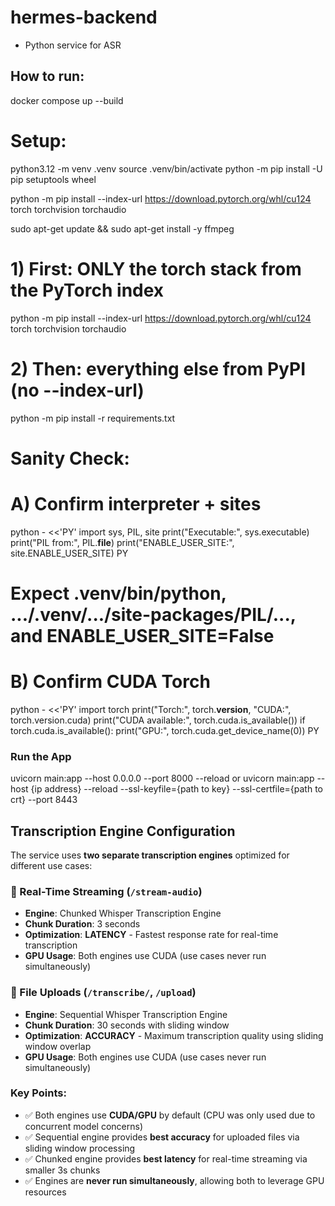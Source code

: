 # hermes-backend
* Python service for ASR


## How to run:
docker compose up --build


# Setup:

python3.12 -m venv .venv
source .venv/bin/activate
python -m pip install -U pip setuptools wheel

python -m pip install --index-url https://download.pytorch.org/whl/cu124 \
  torch torchvision torchaudio

sudo apt-get update && sudo apt-get install -y ffmpeg
# 1) First: ONLY the torch stack from the PyTorch index
python -m pip install --index-url https://download.pytorch.org/whl/cu124 \
  torch torchvision torchaudio

# 2) Then: everything else from PyPI (no --index-url)
python -m pip install -r requirements.txt



# Sanity Check:

# A) Confirm interpreter + sites
python - <<'PY'
import sys, PIL, site
print("Executable:", sys.executable)
print("PIL from:", PIL.__file__)
print("ENABLE_USER_SITE:", site.ENABLE_USER_SITE)
PY
# Expect .venv/bin/python, .../.venv/.../site-packages/PIL/..., and ENABLE_USER_SITE=False

# B) Confirm CUDA Torch
python - <<'PY'
import torch
print("Torch:", torch.__version__, "CUDA:", torch.version.cuda)
print("CUDA available:", torch.cuda.is_available())
if torch.cuda.is_available():
    print("GPU:", torch.cuda.get_device_name(0))
PY


### Run the App
uvicorn main:app --host 0.0.0.0 --port 8000 --reload
or
uvicorn main:app --host {ip address} --reload --ssl-keyfile={path to key} --ssl-certfile={path to crt} --port 8443

## Transcription Engine Configuration

The service uses **two separate transcription engines** optimized for different use cases:

### 🎤 Real-Time Streaming (`/stream-audio`)
- **Engine**: Chunked Whisper Transcription Engine
- **Chunk Duration**: 3 seconds
- **Optimization**: **LATENCY** - Fastest response rate for real-time transcription
- **GPU Usage**: Both engines use CUDA (use cases never run simultaneously)

### 📁 File Uploads (`/transcribe/`, `/upload`)
- **Engine**: Sequential Whisper Transcription Engine  
- **Chunk Duration**: 30 seconds with sliding window
- **Optimization**: **ACCURACY** - Maximum transcription quality using sliding window overlap
- **GPU Usage**: Both engines use CUDA (use cases never run simultaneously)

### Key Points:
- ✅ Both engines use **CUDA/GPU** by default (CPU was only used due to concurrent model concerns)
- ✅ Sequential engine provides **best accuracy** for uploaded files via sliding window processing
- ✅ Chunked engine provides **best latency** for real-time streaming via smaller 3s chunks
- ✅ Engines are **never run simultaneously**, allowing both to leverage GPU resources